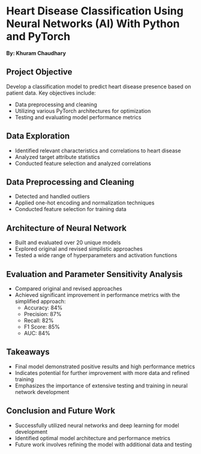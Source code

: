 # Heart Disease Classification Using Neural Networks (AI) With Python and PyTorch 

**By: Khuram Chaudhary**

## Project Objective

Develop a classification model to predict heart disease presence based on patient data. Key objectives include:

- Data preprocessing and cleaning
- Utilizing various PyTorch architectures for optimization
- Testing and evaluating model performance metrics

## Data Exploration

- Identified relevant characteristics and correlations to heart disease
- Analyzed target attribute statistics
- Conducted feature selection and analyzed correlations

## Data Preprocessing and Cleaning

- Detected and handled outliers
- Applied one-hot encoding and normalization techniques
- Conducted feature selection for training data

## Architecture of Neural Network

- Built and evaluated over 20 unique models
- Explored original and revised simplistic approaches
- Tested a wide range of hyperparameters and activation functions

## Evaluation and Parameter Sensitivity Analysis

- Compared original and revised approaches
- Achieved significant improvement in performance metrics with the simplified approach:
  - Accuracy: 84%
  - Precision: 87%
  - Recall: 82%
  - F1 Score: 85%
  - AUC: 84%

## Takeaways

- Final model demonstrated positive results and high performance metrics
- Indicates potential for further improvement with more data and refined training
- Emphasizes the importance of extensive testing and training in neural network development

## Conclusion and Future Work

- Successfully utilized neural networks and deep learning for model development
- Identified optimal model architecture and performance metrics
- Future work involves refining the model with additional data and testing
